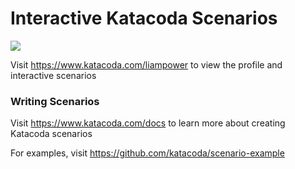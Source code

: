 # Interactive Katacoda Scenarios

[![](http://shields.katacoda.com/katacoda/liampower/count.svg)](https://www.katacoda.com/liampower "Get your profile on Katacoda.com")

Visit https://www.katacoda.com/liampower to view the profile and interactive scenarios

### Writing Scenarios
Visit https://www.katacoda.com/docs to learn more about creating Katacoda scenarios

For examples, visit https://github.com/katacoda/scenario-example
